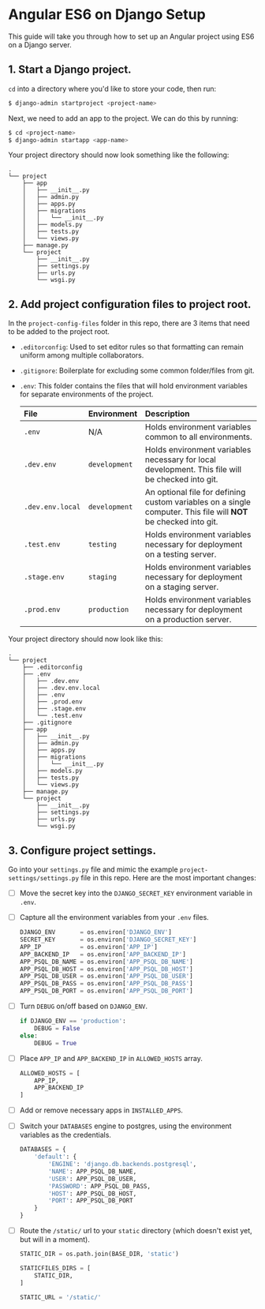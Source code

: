 # Angular ES6 on Django Setup

This guide will take you through how to set up an Angular project using ES6 on a Django server.

## 1. Start a Django project.

`cd` into a directory where you'd like to store your code, then run:

```bash
$ django-admin startproject <project-name>
```

Next, we need to add an app to the project. We can do this by running:

```bash
$ cd <project-name>
$ django-admin startapp <app-name>
```

Your project directory should now look something like the following:

```
.
└── project
    ├── app
    │   ├── __init__.py
    │   ├── admin.py
    │   ├── apps.py
    │   ├── migrations
    │   │   └── __init__.py
    │   ├── models.py
    │   ├── tests.py
    │   └── views.py
    ├── manage.py
    └── project
        ├── __init__.py
        ├── settings.py
        ├── urls.py
        └── wsgi.py
```

## 2. Add project configuration files to project root.

In the `project-config-files` folder in this repo, there are 3 items that need to be added to the project root.

* `.editorconfig`: Used to set editor rules so that formatting can remain uniform among multiple collaborators.
* `.gitignore`: Boilerplate for excluding some common folder/files from git.
* `.env`: This folder contains the files that will hold environment variables for separate environments of the project.

    | File | Environment | Description |
    |:---- |:----------- |:----- |
    | `.env` | N/A | Holds environment variables common to all environments. |
    | `.dev.env` | `development` | Holds environment variables necessary for local development. This file will be checked into git. |
    | `.dev.env.local` | `development` | An optional file for defining custom variables on a single computer. This file will **NOT** be checked into git. |
    | `.test.env` | `testing` | Holds environment variables necessary for deployment on a testing server. |
    | `.stage.env` | `staging` | Holds environment variables necessary for deployment on a staging server. |
    | `.prod.env` | `production` | Holds environment variables necessary for deployment on a production server. |

Your project directory should now look like this:

```
.
└── project
    ├── .editorconfig
    ├── .env
    │   ├── .dev.env
    │   ├── .dev.env.local
    │   ├── .env
    │   ├── .prod.env
    │   ├── .stage.env
    │   └── .test.env
    ├── .gitignore
    ├── app
    │   ├── __init__.py
    │   ├── admin.py
    │   ├── apps.py
    │   ├── migrations
    │   │   └── __init__.py
    │   ├── models.py
    │   ├── tests.py
    │   └── views.py
    ├── manage.py
    └── project
        ├── __init__.py
        ├── settings.py
        ├── urls.py
        └── wsgi.py
```

## 3. Configure project settings.

Go into your `settings.py` file and mimic the example `project-settings/settings.py` file in this repo. Here are the most important changes:

- [ ] Move the secret key into the `DJANGO_SECRET_KEY` environment variable in `.env`.
- [ ] Capture all the environment variables from your `.env` files.

    ```python
    DJANGO_ENV       = os.environ['DJANGO_ENV']
    SECRET_KEY       = os.environ['DJANGO_SECRET_KEY']
    APP_IP           = os.environ['APP_IP']
    APP_BACKEND_IP   = os.environ['APP_BACKEND_IP']
    APP_PSQL_DB_NAME = os.environ['APP_PSQL_DB_NAME']
    APP_PSQL_DB_HOST = os.environ['APP_PSQL_DB_HOST']
    APP_PSQL_DB_USER = os.environ['APP_PSQL_DB_USER']
    APP_PSQL_DB_PASS = os.environ['APP_PSQL_DB_PASS']
    APP_PSQL_DB_PORT = os.environ['APP_PSQL_DB_PORT']
    ```

- [ ] Turn `DEBUG` on/off based on `DJANGO_ENV`.

    ```python
    if DJANGO_ENV == 'production':
        DEBUG = False
    else:
        DEBUG = True
    ```

- [ ] Place `APP_IP` and `APP_BACKEND_IP` in `ALLOWED_HOSTS` array.

    ```python
    ALLOWED_HOSTS = [
        APP_IP,
        APP_BACKEND_IP
    ]
    ```

- [ ] Add or remove necessary apps in `INSTALLED_APPS`.
- [ ] Switch your `DATABASES` engine to postgres, using the environment variables as the credentials.

    ```python
    DATABASES = {
        'default': {
            'ENGINE': 'django.db.backends.postgresql',
            'NAME': APP_PSQL_DB_NAME,
            'USER': APP_PSQL_DB_USER,
            'PASSWORD': APP_PSQL_DB_PASS,
            'HOST': APP_PSQL_DB_HOST,
            'PORT': APP_PSQL_DB_PORT
        }
    }
    ```

- [ ] Route the `/static/` url to your `static` directory (which doesn't exist yet, but will in a moment).

    ```python
    STATIC_DIR = os.path.join(BASE_DIR, 'static')

    STATICFILES_DIRS = [
        STATIC_DIR,
    ]

    STATIC_URL = '/static/'
    ```
